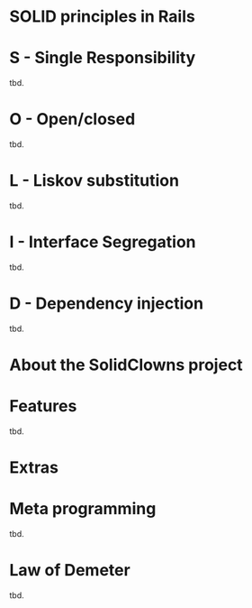 SOLID principles in Rails
==========================
# S - Single Responsibility
tbd.

# O - Open/closed
tbd.

# L - Liskov substitution
tbd.

# I - Interface Segregation
tbd.

# D - Dependency injection
tbd.

About the SolidClowns project
=============================
# Features
tbd.

Extras
======

# Meta programming
tbd.

# Law of Demeter
tbd.